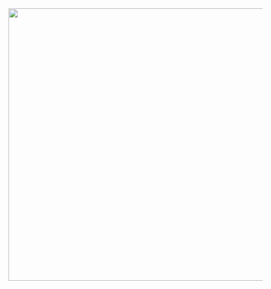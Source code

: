 <img src="https://64.media.tumblr.com/2c7e9c903ebb50bc018178f57168f21a/be513234f3fba0af-52/s540x810/933544121f85b4a01f2cb0ce91bd9895c8ab9f54.gifv" width="810" height="540"/>
